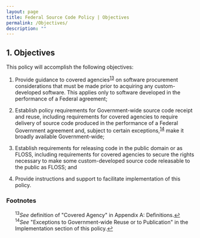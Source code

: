 ```yaml
---
layout: page
title: Federal Source Code Policy | Objectives
permalink: /Objectives/
description: ""
---
```


## 1. Objectives

This policy will accomplish the following objectives:

1. Provide guidance to covered agencies<sup id="fnr13"><a href="#fn13">13</a></sup> on software procurement considerations that must be made prior to acquiring any custom-developed software. This applies only to software developed in the performance of a Federal agreement;

2. Establish policy requirements for Government-wide source code receipt and reuse, including requirements for covered agencies to require delivery of source code produced in the performance of a Federal Government agreement and, subject to certain exceptions,<sup id="fnr14"><a href="#fn14">14</a></sup> make it broadly available Government-wide;

3. Establish requirements for releasing code in the public domain or as FLOSS, including requirements for covered agencies to secure the rights necessary to make some custom-developed source code releasable to the public as FLOSS; and

4. Provide instructions and support to facilitate implementation of this policy.

### Footnotes

<ul style="list-style-type:none">

<li id="fn13"><sup>13</sup><em>See</em> definition of "Covered Agency" in Appendix A: Definitions.<a href="#fnr13">&#8617;</a></li>
<li id="fn14"><sup>14</sup><em>See</em> "Exceptions to Government-wide Reuse or to Publication" in the Implementation section of this policy.<a href="#fnr14">&#8617;</a></li>

</ul>
